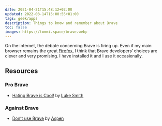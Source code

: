```yaml
---
date: 2021-04-21T15:48:12+02:00
updated: 2022-03-14T15:00:55+01:00
tags: geek/apps
description: Things to know and remember about Brave
toc: false
images: https://tommi.space/brave.webp
---
```

On the internet, the debate concerning Brave is firing up. Even if my main browser remains the great [Firefox](content/jam/public/Firefox.md), I think that Brave developers’ choices are clever and very promising. I have installed it and I use it occasionally.

## Resources

### Pro Brave

- [Hating Brave is Cool!](https://lukesmith.xyz/articles/brave 'Hating Brave is Cool!') by [Luke Smith](https://lukesmith.xyz/ 'Luke Smith’s personal website')

### Against Brave

- [Don’t use Brave](https://aspenuwu.me/blog/dont-use-brave/ 'No, you shouldn\'t use Brave') by [Aspen](https://aspenuwu.me/ 'Aspen’s personal website')
